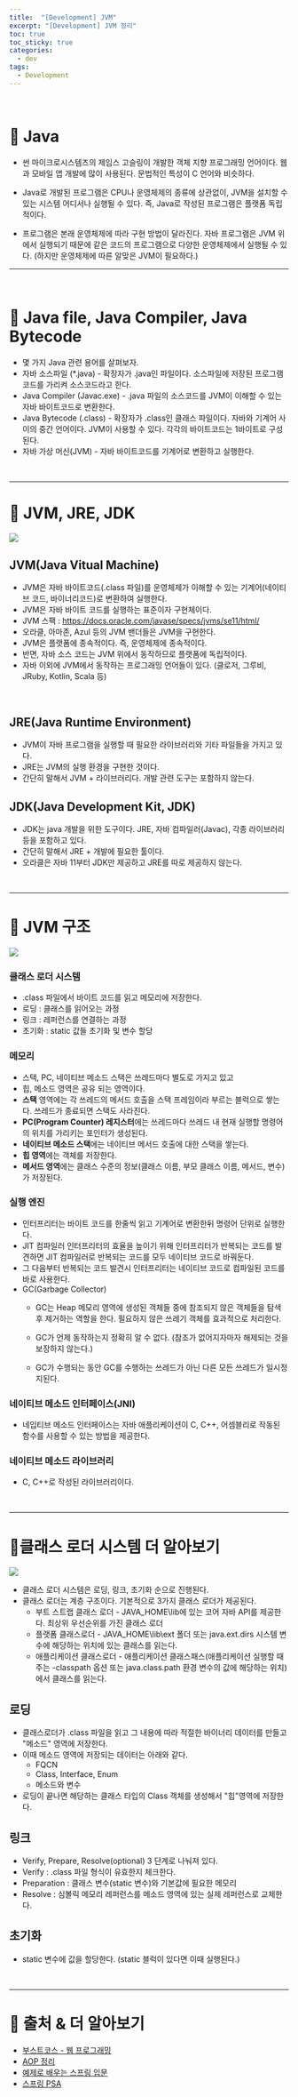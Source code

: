 ```yaml
---
title:  "[Development] JVM"
excerpt: "[Development] JVM 정리"
toc: true
toc_sticky: true
categories:
  - dev
tags:
  - Development
---
```


<br>

# 📝 Java 

-  썬 마이크로시스템즈의 제임스 고슬링이 개발한 객체 지향 프로그래밍 언어이다. 웹과 모바일 앱 개발에 많이 사용된다. 문법적인 특성이 C 언어와 비슷하다.

-  Java로 개발된 프로그램은 CPU나 운영체제의 종류에 상관없이, JVM을 설치할 수 있는 시스템 어디서나 실행될 수 있다. 즉, Java로 작성된 프로그램은 플랫폼 독립적이다. 

-  프로그램은 본래 운영체제에 따라 구현 방법이 달라진다. 자바 프로그램은 JVM 위에서 실행되기 때문에 같은 코드의 프로그램으로 다양한 운영체제에서 실행될 수 있다. (하지만 운영체제에 따른 알맞은 JVM이 필요하다.)

------

<br>

# 📝 Java file, Java Compiler, Java Bytecode 

- 몇 가지 Java 관련 용어를 살펴보자.
- 자바 소스파일 (*.java) - 확장자가 .java인 파일이다. 소스파일에 저장된 프로그램 코드를 가리켜 소스코드라고 한다.
- Java Compiler (Javac.exe) - .java 파일의 소스코드를 JVM이 이해할 수 있는 자바 바이트코드로 변환한다.
- Java Bytecode (.class) - 확장자가 .class인 클래스 파일이다. 자바와 기계어 사이의 중간 언어이다. JVM이 사용할 수 있다. 각각의 바이트코드는 1바이트로 구성된다. 
- 자바 가상 머신(JVM) - 자바 바이트코드를 기계어로 변환하고 실행한다.

<br>

------



# 📝 JVM, JRE, JDK


![](../../assets/images/2020-09-30-19-52-20.png)


## JVM(Java Vitual Machine)

- JVM은 자바 바이트코드(.class 파일)를 운영체제가 이해할 수 있는 기계어(네이티브 코드, 바이너리코드)로 변환하여 실행한다. 
- JVM은 자바 바이트 코드를 실행하는 표준이자 구현체이다.
- JVM 스팩 : https://docs.oracle.com/javase/specs/jvms/se11/html/
- 오라클, 아마존, Azul 등의 JVM 밴더들은 JVM을 구현한다.
- JVM은 플랫폼에 종속적이다. 즉, 운영체제에 종속적이다.
- 반면, 자바 소스 코드는 JVM 위에서 동작하므로 플랫폼에 독립적이다.
- 자바 이외에 JVM에서 동작하는 프로그래밍 언어들이 있다. (클로저, 그루비, JRuby, Kotlin, Scala 등)

<br>

## JRE(Java Runtime Environment)

- JVM이 자바 프로그램을 실행할 때 필요한 라이브러리와 기타 파일들을 가지고 있다. 
- JRE는 JVM의 실행 환경을 구현한 것이다. 
- 간단히 말해서 JVM + 라이브러리다. 개발 관련 도구는 포함하지 않는다.



## JDK(Java Development Kit, JDK)

- JDK는 java 개발을 위한 도구이다. JRE, 자바 컴파일러(Javac), 각종 라이브러리 등을 포함하고 있다. 
- 간단히 말해서 JRE + 개발에 필요한 툴이다.
- 오라클은 자바 11부터 JDK만 제공하고 JRE를 따로 제공하지 않는다.

<br>

------



# 📝 JVM 구조
![](../../assets/images/2020-09-30-20-36-16.png)
### 클래스 로더 시스템

- .class 파일에서 바이트 코드를 읽고 메모리에 저장한다.
- 로딩 : 클래스를 읽어오는 과정
- 링크 : 레퍼런스를 연결하는 과정
- 초기화 : static 값들 초기화 및 변수 할당

### 메모리

- 스택, PC, 네이티브 메소드 스택은 쓰레드마다 별도로 가지고 있고
- 힙, 메소드 영역은 공유 되는 영역이다.
- **스택** 영역에는 각 쓰레드의 메서드 호출을 스택 프레임이라 부르는 블럭으로 쌓는다. 쓰레드가 종료되면 스택도 사라진다.
- **PC(Program Counter) 레지스터**에는 쓰레드마다 쓰레드 내 현재 실행할 명령어의 위치를 가리키는 포인터가 생성된다.
- **네이티브 메소드 스택**에는 네이티브 메서드 호출에 대한 스택을 쌓는다.
- **힙 영역**에는 객체를 저장한다.
- **메서드 영역**에는 클래스 수준의 정보(클래스 이름, 부모 클래스 이름, 메서드, 변수)가 저장된다. 

### 실행 엔진

- 인터프리터는 바이트 코드를 한줄씩 읽고 기계어로 변환한뒤 명령어 단위로 실행한다.
- JIT 컴파일러 인터프리터의 효율을 높이기 위해 인터프리터가 반복되는 코드를 발견하면 JIT 컴파일러로 반복되는 코드를 모두 네이티브 코드로 바꿔둔다.
-  그 다음부터 반복되는 코드 발견시 인터프리터는 네이티브 코드로 컴파일된 코드를 바로 사용한다. 
- GC(Garbage Collector)
  - GC는 Heap 메모리 영역에 생성된 객체들 중에 참조되지 않은 객체들을 탐색 후 제거하는 역할을 한다. 필요하지 않은 쓰레기 객체를 효과적으로 처리한다. 
  - GC가 언제 동작하는지 정확히 알 수 없다. (참조가 없어지자마자 해제되는 것을 보장하지 않는다.)

  - GC가 수행되는 동안 GC를 수행하는 쓰레드가 아닌 다른 모든 쓰레드가 일시정지된다. 

### 네이티브 메소드 인터페이스(JNI)

- 네입티브 메소드 인터페이스는 자바 애플리케이션이 C, C++, 어셈블리로 작동된 함수를 사용할 수 있는 방법을 제공한다. 

### 네이티브 메소드 라이브러리

- C, C++로 작성된 라이브러리이다. 

<br>

------



# 📝클래스 로더 시스템 더 알아보기
![](../../assets/images/2020-09-30-20-45-22.png)

- 클래스 로더 시스템은 로딩, 링크, 초기화 순으로 진행된다.
- 클래스 로더는 계층 구조이다. 기본적으로 3가지 클래스 로더가 제공된다.
  - 부트 스트랩 클래스 로더 - JAVA_HOME\lib에 있는 코어 자바 API를 제공한다. 최상위 우선순위를 가진 클래스 로더
  - 플랫폼 클래스로더 - JAVA_HOME\lib\ext 폴더 또는 java.ext.dirs 시스템 변수에 해당하는 위치에 있는 클래스를 읽는다.
  - 애플리케이션 클래스로더 - 애플리케이션 클래스패스(애플리케이션 실행할 때 주는 -classpath 옵션 또는 java.class.path 환경 변수의 값에 해당하는 위치)에서 클래스를 읽는다.

## 로딩

- 클래스로더가 .class 파일을 읽고 그 내용에 따라 적절한 바이너리 데이터를 만들고 "메소드" 영역에 저장한다.
- 이때 메소드 영역에 저장되는 데이터는 아래와 같다.
  - FQCN
  - Class, Interface, Enum
  - 메소드와 변수 
- 로딩이 끝나면 해당하는 클래스 타입의 Class 객체를 생성해서 "힙"영역에 저장한다.

## 링크

- Verify, Prepare, Resolve(optional) 3 단계로 나눠져 있다.
- Verify : .class 파일 형식이 유효한지 체크한다.
- Preparation : 클래스 변수(static 변수)와 기본값에 필요한 메모리
- Resolve : 심볼릭 메모리 레퍼런스를 메소드 영역에 있는 실제 레퍼런스로 교체한다.

## 초기화

- static 변수에 값을 할당한다. (static 블럭이 있다면 이때 실행된다.)

<br>

------



# 🔎 출처 & 더 알아보기

* [부스트코스 - 웹 프로그래밍](https://www.edwith.org/boostcourse-web/joinLectures/12956)
* [AOP 정리](https://jojoldu.tistory.com/71?category=635883)
* [예제로 배우는 스프링 입문](https://www.inflearn.com/course/spring_revised_edition/lecture/19744?tab=curriculum)
* [스프링 PSA](https://atoz-develop.tistory.com/entry/Spring-%EC%8A%A4%ED%94%84%EB%A7%81-PSA)
